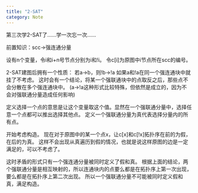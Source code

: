 ```yaml
---
title: "2-SAT"
category: Note
---
```



第三次学2-SAT了……学一次忘一次……

前置知识：scc->强连通分量

设有n个变量，令i和i+n号节点分别为i和!i。
令c[i]为原图中i节点所在scc的编号。

2-SAT建图后拥有一个性质：
若a->b，则!b->!a
如果a和!a在同一个强连通块中就挂了不考虑。
这时会有一个结论，将某一个强联通块中的点取反之后，那些点不会分散在多个强连通块中。
(a->!a这种形式比较特殊，但依然是成立的，因为不会对强联通分量造成任何影响)

定义选择一个点的意思是让这个变量取这个值。显然在一个强联通分量中，选择任意一个点都可以推出选择其他点。
定义一个强联通分量为真代表选择分量内的所有点。

开始考虑构造。
现在对于原图中的某一个点x，让c[x]和c[!x]拓扑序在前的为假，在后的为真。
这样不会出现从真遍历到假的情况，也就是说这样原图的边是一定满足的，可以不考虑了。

这时矛盾的形式只有一个强连通分量被同时定义了假和真。
根据上面的结论，两个强联通分量是相互映射的，所以连通块内的点要么都是在拓扑序上第一次出现，要么都是在拓扑序上第二次出现。
所以一个强联通分量不可能被同时定义假和真，满足构造。